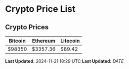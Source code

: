 # Crypto Price List

## Crypto Prices
| Bitcoin | Ethereum | Litecoin |
| ------- | -------- | -------- |
| $98350 | $3357.36 | $89.42 |
**Last Updated:** 2024-11-21 18:29 UTC
**Last Updated:** $DATE$
